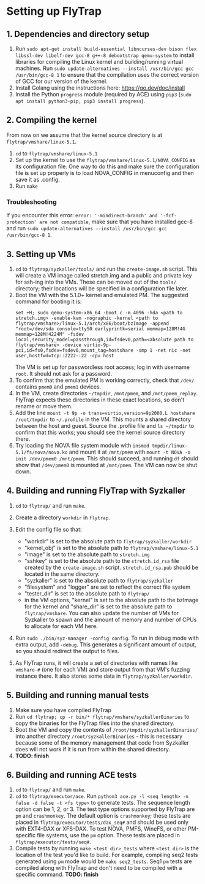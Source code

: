 # Setting up FlyTrap

## 1. Dependencies and directory setup
1. Run `sudo apt-get install build-essential libncurses-dev bison flex libssl-dev libelf-dev gcc-8 g++-8 debootstrap qemu-system` to install libraries for compiling the Linux kernel and building/running virtual machines. Run `sudo update-alternatives --install /usr/bin/gcc gcc  /usr/bin/gcc-8 1` to ensure that the compilation uses the correct version of GCC for our version of the kernel.
2. Install Golang using the instructions here: https://go.dev/doc/install
3. Install the Python `progress` module (required by ACE) using `pip3` (`sudo apt install python3-pip; pip3 install progress`).

## 2. Compiling the kernel
From now on we assume that the kernel source directory is at `flytrap/vmshare/linux-5.1`.
1. `cd` to `flytrap/vmshare/linux-5.1`
2. Set up the kernel to use the `flytrap/vmshare/linux-5.1/NOVA_CONFIG` as its configuration file. One way to do this and make sure the configuration file is set up properly is to load NOVA_CONFIG in menuconfig and then save it as .config. 
3. Run `make`

### Troubleshooting

If you encounter this error: `error: '-mindirect-branch' and '-fcf-protection' are not compatible`, make sure that you have installed gcc-8 and run `sudo update-alternatives --install /usr/bin/gcc gcc  /usr/bin/gcc-8 1`.

## 3. Setting up VMs
1. `cd` to `flytrap/syzkaller/tools/` and run the `create-image.sh` script. This will create a VM image called stretch.img and a public and private key for ssh-ing into the VMs. These can be moved out of the `tools/` directory; their locations will be specified in a configuration file later.
2. Boot the VM with the 5.1.0+ kernel and emulated PM. The suggested command for booting it is:
    ```
    set +H; sudo qemu-system-x86_64 -boot c -m 4096 -hda <path to stretch.img> -enable-kvm -nographic -kernel <path to flytrap/vmshare>/linux-5.1/arch/x86/boot/bzImage -append "root=/dev/sda console=ttyS0 earlyprintk=serial memmap=128M!4G memmap=128M!4224M" -fsdev local,security_model=passthrough,id=fsdev0,path=<absolute path to flytrap/vmshare> -device virtio-9p-pci,id=fs0,fsdev=fsdev0,mount_tag=hostshare -smp 1 -net nic -net user,hostfwd=tcp::2222-:22 -cpu host
    ```
    The VM is set up for passwordless root access; log in with username `root`. It should not ask for a password.
3. To confirm that the emulated PM is working correctly, check that `/dev/` contains `pmem0` and `pmem1` devices. 
4. In the VM, create directories `~/tmpdir`, `/mnt/pmem`, and `/mnt/pmem_replay`. FlyTrap expects these directories in these exact locations, so don't rename or move them. 
5. Add the line `mount -t 9p -o trans=virtio,version=9p2000.L hostshare /root/tmpdir` to `~/.profile` in the VM. This mounts a shared directory between the host and guest. Source the .profile file and `ls ~/tmpdir` to confirm that this works; you should see the kernel source directory there. 
6. Try loading the NOVA file system module with `insmod tmpdir/linux-5.1/fs/nova/nova.ko` and mount it at `/mnt/pmem` with `mount -t NOVA -o init /dev/pmem0 /mnt/pmem`. This should succeed, and running `df` should show that `/dev/pmem0` is mounted at `/mnt/pmem`. The VM can now be shut down.

## 4. Building and running FlyTrap with Syzkaller
1. `cd` to `flytrap/` and run `make`.
2. Create a directory `workdir` in `flytrap`.
3. Edit the config file so that:

    - "workdir" is set to the absolute path to `flytrap/syzkaller/workdir`
    - "kernel_obj" is set to the absolute path to `flytrap/vmshare/linux-5.1`
    - "image" is set to the absolute path to `stretch.img`
    - "sshkey" is set to the absolute path to the `stretch.id_rsa` file created by the `create-image.sh` script. `stretch.id_rsa.pub` should be located in the same directory.
    - "syzkaller" is set to the absolute path to `flytrap/syzkaller`
    - "filesystem" and "logger" are set to reflect the correct file system
    - "tester_dir" is set to the absolute path to `flytrap/`
    - in the VM options, "kernel" is set to the absolute path to the bzImage for the kernel and "share_dir" is set to the absolute path to `flytrap/vmshare`. You can also update the number of VMs for Syzkaller to spawn and the amount of memory and number of CPUs to allocate for each VM here.
4. Run `sudo ./bin/syz-manager -config config`. To run in debug mode with extra output, add `-debug`. This generates a significant amount of output, so you should redirect the output to files.
5. As FlyTrap runs, it will create a set of directories with names like `vmshare-#` (one for each VM) and store output from that VM's fuzzing instance there. It also stores some data in `flytrap/syzkaller/workdir`.

## 5. Building and running manual tests

1. Make sure you have compiled FlyTrap
2. Run `cd flytrap; cp -r bin/* flytrap/vmshare/syzkallerBinaries` to copy the binaries for the FlyTrap files into the shared directory. 
3. Boot the VM and copy the contents of `/root/tmpdir/syzkallerBinaries/` into another directory `/root/syzkallerBinaries` - this is necessary because some of the memory management that code from Syzkaller does will not work if it is run from within the shared directory. 
4. **TODO: finish**

## 6. Building and running ACE tests
1. `cd` to `flytrap/` and run `make`.
2. `cd` to `flytrap/executor/ace`. Run `python3 ace.py -l <seq length> -n false -d false -t <fs type>` to generate tests. The sequence length option can be 1, 2, or 3. The test type options supported by FlyTrap are `pm` and `crashmonkey`. The default option is `crashmonkey`; these tests are placed in `flytrap/executor/tests/dax_seq#` and should be used only with EXT4-DAX or XFS-DAX. To test NOVA, PMFS, WineFS, or other PM-specific file systems, use the `pm` option. These tests are placed in `flytrap/executor/tests/seq#`.
3. Compile tests by running `make <test dir>_tests` where `<test dir>` is the location of the test you'd like to build. For example, compiling seq2 tests generated using `pm` mode would be `make seq2_tests`. Seq1 `pm` tests are compiled along with FlyTrap and don't need to be compiled with a specific command.
**TODO: finish**
